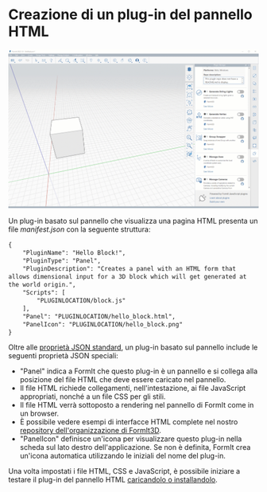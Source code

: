 # Creazione di un plug-in del pannello HTML

![](<../../../.gitbook/assets/PANEL BASED PLUGIN.gif>)

Un plug-in basato sul pannello che visualizza una pagina HTML presenta un file _manifest.json_ con la seguente struttura:

```
{
    "PluginName": "Hello Block!",
    "PluginType": "Panel",
    "PluginDescription": "Creates a panel with an HTML form that allows dimensional input for a 3D block which will get generated at the world origin.",
    "Scripts": [
        "PLUGINLOCATION/block.js"
    ],
    "Panel": "PLUGINLOCATION/hello_block.html",
    "PanelIcon": "PLUGINLOCATION/hello_block.png"
}               
```

Oltre alle [proprietà JSON standard](../advanced-development/general-plugin-setup-in-the-manifest.md), un plug-in basato sul pannello include le seguenti proprietà JSON speciali:

* "Panel" indica a FormIt che questo plug-in è un pannello e si collega alla posizione del file HTML che deve essere caricato nel pannello.
* Il file HTML richiede collegamenti, nell'intestazione, ai file JavaScript appropriati, nonché a un file CSS per gli stili.
* Il file HTML verrà sottoposto a rendering nel pannello di FormIt come in un browser.
* È possibile vedere esempi di interfacce HTML complete nel nostro [repository dell'organizzazione di FormIt3D](https://github.com/FormIt3D/).
* "PanelIcon" definisce un'icona per visualizzare questo plug-in nella scheda sul lato destro dell'applicazione. Se non è definita, FormIt crea un'icona automatica utilizzando le iniziali del nome del plug-in.

Una volta impostati i file HTML, CSS e JavaScript, è possibile iniziare a testare il plug-in del pannello HTML [caricandolo o installandolo](../advanced-development/setting-up-formit-for-development.md#load-vs.-install).

